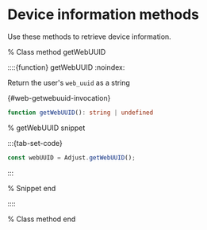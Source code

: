 # Device information methods

Use these methods to retrieve device information.

% Class method getWebUUID

::::{function} getWebUUID
:noindex:

Return the user's `web_uuid`  as a string

{#web-getwebuuid-invocation}
```typescript
function getWebUUID(): string | undefined
```

% getWebUUID snippet

:::{tab-set-code}

```javascript
const webUUID = Adjust.getWebUUID();
```

:::

% Snippet end

::::

% Class method end
